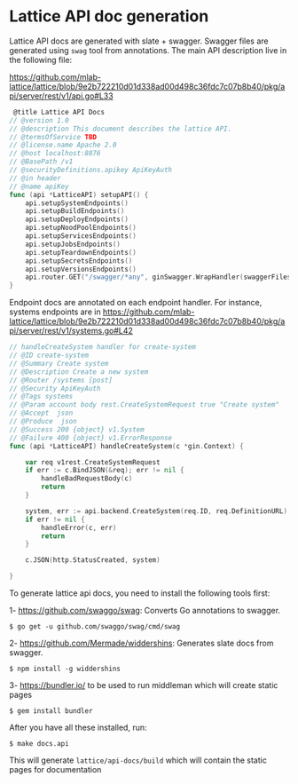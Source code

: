 # Lattice API doc generation

Lattice API docs are generated with slate + swagger. Swagger files are generated using `swag` tool from annotations. The main API description live in the following file:

https://github.com/mlab-lattice/lattice/blob/9e2b722210d01d338ad00d498c36fdc7c07b8b40/pkg/api/server/rest/v1/api.go#L33

```go
 @title Lattice API Docs
// @version 1.0
// @description This document describes the lattice API.
// @termsOfService TBD
// @license.name Apache 2.0
// @host localhost:8876
// @BasePath /v1
// @securityDefinitions.apikey ApiKeyAuth
// @in header
// @name apiKey
func (api *LatticeAPI) setupAPI() {
	api.setupSystemEndpoints()
	api.setupBuildEndpoints()
	api.setupDeployEndpoints()
	api.setupNoodPoolEndpoints()
	api.setupServicesEndpoints()
	api.setupJobsEndpoints()
	api.setupTeardownEndpoints()
	api.setupSecretsEndpoints()
	api.setupVersionsEndpoints()
	api.router.GET("/swagger/*any", ginSwagger.WrapHandler(swaggerFiles.Handler))
}

```

Endpoint docs are annotated on each endpoint handler. For instance, systems endpoints are in
https://github.com/mlab-lattice/lattice/blob/9e2b722210d01d338ad00d498c36fdc7c07b8b40/pkg/api/server/rest/v1/systems.go#L42

```go
// handleCreateSystem handler for create-system
// @ID create-system
// @Summary Create system
// @Description Create a new system
// @Router /systems [post]
// @Security ApiKeyAuth
// @Tags systems
// @Param account body rest.CreateSystemRequest true "Create system"
// @Accept  json
// @Produce  json
// @Success 200 {object} v1.System
// @Failure 400 {object} v1.ErrorResponse
func (api *LatticeAPI) handleCreateSystem(c *gin.Context) {

	var req v1rest.CreateSystemRequest
	if err := c.BindJSON(&req); err != nil {
		handleBadRequestBody(c)
		return
	}

	system, err := api.backend.CreateSystem(req.ID, req.DefinitionURL)
	if err != nil {
		handleError(c, err)
		return
	}

	c.JSON(http.StatusCreated, system)

}
```


To generate lattice api docs, you need to install the following tools first:

1- https://github.com/swaggo/swag: Converts Go annotations to swagger.
 
``$ go get -u github.com/swaggo/swag/cmd/swag``

2- https://github.com/Mermade/widdershins: Generates slate docs from swagger.

``$ npm install -g widdershins``

3- https://bundler.io/ to be used to run middleman which will create static pages

``$ gem install bundler``  


After you have all these installed, run:


``$ make docs.api``

This will generate `lattice/api-docs/build` which will contain the static pages for documentation